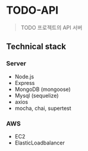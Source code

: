# TODO-API
> TODO 프로젝트의 API 서버

## Technical stack

### Server
- Node.js
- Express
- MongoDB (mongoose)
- Mysql (sequelize)
- axios
- mocha, chai, supertest

### AWS
- EC2
- ElasticLoadbalancer
